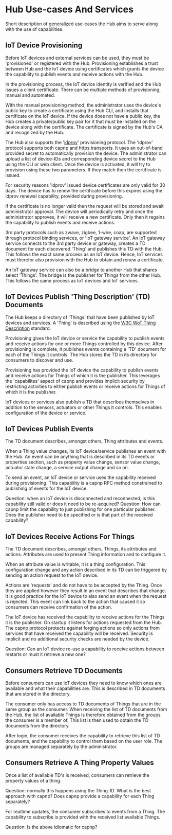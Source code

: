 # Hub Use-cases And Services

Short description of generalized use-cases the Hub aims to serve along with the use of capabilities.

## IoT Device Provisioning

Before IoT devices and external services can be used, they must be 'provisioned' or registered with the Hub. Provisioning establishes a trust between Hub and the IoT device using certificates which grants the device the capability to publish events and receive actions with the Hub.

In the provisioning process, the IoT device identity is verified and the Hub issues a client certificate. There can be multiple methods of provisioning, manual and automated.

With the manual provisioning method, the administrator uses the device's public key to create a certificate using the Hub CLI, and installs that certificate on the IoT device. If the device does not have a public key, the Hub creates a private/public key pair for it that must be installed on the device along with the certificate. The certificate is signed by the Hub's CA and recognized by the Hub.

The Hub also supports the '[idprov](http://github.com/hiveot/idprov-standard)' provisioning protocol. The 'idprov' protocol supports both capnp and https transports. It uses an out-of-band provided secret to automatically provision the device. The administrator can upload a list of device-IDs and corresponding device secret to the Hub using the CLI or web client. Once the device is activated, it will try to provision using these two parameters. If they match then the certificate is issued.

For security reasons 'idprov' issued device certificates are only valid for 30 days. The device has to renew the certificate before this expires using the idprov renewal capability, provided during provisioning. 

If the certificate is no longer valid then the request will be stored and await administrator approval. The device will periodically retry and once the administrator approves, it will receive a new certificate. Only then it regains the capability to publish events and receive actions.   


3rd party protocols such as zwave, zigbee, 1-wire, coap, are supported through protocol binding services, or 'IoT gateway service'. An IoT gateway service connects to the 3rd party device or gateway, creates a TD document for each discovered 'Thing' and publishes this TD with the Hub. This follows the exact same process as an IoT device. Hence, IoT services must therefor also provision with the Hub to obtain and renew a certificate.

An IoT gateway service can also be a bridge to another Hub that shares select 'Things'. The bridge is the publisher for Things from the other Hub. This follows the same process as IoT devices and IoT services.

## IoT Devices Publish 'Thing Description' (TD) Documents 

The Hub keeps a directory of 'Things' that have been published by IoT devices and services. A 'Thing' is described using the [W3C WoT Thing Description](https://www.w3.org/TR/wot-thing-description11/) standard.

Provisioning gives the IoT device or service the capability to publish events and receive actions for one or more Things controlled by this device. After provisioning is complete, it publishes events containing a 'TD' document for each of the Things it controls. The Hub stores the TD in its directory for consumers to discover and use. 

Provisioning has provided the IoT device the capability to publish events and receive actions for Things of which it is the publisher. This leverages the 'capabilites' aspect of capnp and provides implicit security by restricting activities to either publish events or receive actions for Things of which it is the publisher.

IoT devices or services also publish a TD that describes themselves in addition to the sensors, actuators or other Things it controls. This enables configuration of the device or service.

## IoT Devices Publish Events 

The TD document describes, amongst others, Thing attributes and events.  

When a Thing value changes, its IoT device/service publishes an event with the Hub. An event can be anything that is described in its TD events or properties section, such as property value change, sensor value change, actuator state change, a service output change and so on.

To send an event, an IoT device or service uses the capability received during provisioning. This capability is a capnp RPC method constrained to publishing of events for the IoT device.

Question: when an IoT device is disconnected and reconnected, is this capability still valid or does it need to be re-acquired?
Question: How can capnp limit the capability to just publishing for one particular publisher. Does the publisher need to be specified or is that part of the received capability?

## IoT Devices Receive Actions For Things

The TD document describes, amongst others, Things, its attributes and actions. Attributes are used to present Thing information and to configure it.

When an attribute value is writable, it is a thing configuration. This configuration change and any action described in its TD can be triggered by sending an action request to the IoT device. 

Actions are 'requests' and do not have to be accepted by the Thing. Once they are applied however they result in an event that describes that change. It is good practice for the IoT device to also send an event when the request is rejected. This event can link back to the action that caused it so consumers can receive confirmation of the action.

The IoT device has received the capability to receive actions for the Things it is the publisher. On startup it listens for actions requested from the Hub. The capnp protocol protects against forging actions so only actions from services that have received the capability will be received. Security is implicit and no additional security checks are needed by the device. 

Question: Can an IoT device re-use a capability to receive actions between restarts or must it retrieve a new one?


## Consumers Retrieve TD Documents

Before consumers can use IoT devices they need to know which ones are available and what their capabilities are. This is described in TD documents that are stored in the directory. 

The consumer only has access to TD documents of Things that are in the same group as the consumer. When receiving the list of TD documents from the Hub, the list of available Things is therefore obtained from the groups the consumer is a member of. This list is then used to obtain the TD documents from the directory. 

After login, the consumer receives the capability to retrieve this list of TD documents, and the capability to control them based on the user role.
The groups are managed separately by the administrator.


## Consumers Retrieve A Thing Property Values

Once a list of available TD's is received, consumers can retrieve the property values of a thing.

Question: normally this happens using the Thing-ID. What is the best approach with capnp? Does capnp provide a capability for each Thing separately? 

For realtime updates, the consumer subscribes to events from a Thing. The capability to subscribe is provided with the received list available Things.  

Question: Is the above idiomatic for capnp?
